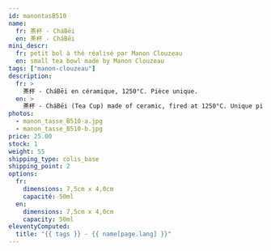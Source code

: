 ```yaml
---
id: manontasB510
name:
  fr: 茶杯 - CháBēi
  en: 茶杯 - CháBēi
mini_descr:
  fr: petit bol à thé réalisé par Manon Clouzeau
  en: small tea bowl made by Manon Clouzeau
tags: ["manon-clouzeau"]
description:
  fr: >
    茶杯 - CháBēi en céramique, 1250°C. Pièce unique.
  en: >
    茶杯 - CháBēi (Tea Cup) made of ceramic, fired at 1250°C. Unique piece.
photos:
  - manon_tasse_B510-a.jpg
  - manon_tasse_B510-b.jpg
price: 25.00
stock: 1
weight: 55
shipping_type: colis_base
shipping_point: 2
options:
  fr:
    dimensions: 7,5cm x 4,0cm
    capacité: 50ml
  en:
    dimensions: 7,5cm x 4,0cm
    capacity: 50ml
eleventyComputed:
  title: "{{ tags }} - {{ name[page.lang] }}"
---
```

